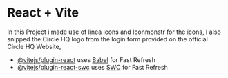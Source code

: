 # React + Vite

In this Project i made use of linea icons and Iconmonstr for the icons,
I also snipped the Circle HQ logo from the login form provided on the official Circle HQ Website,

- [@vitejs/plugin-react](https://github.com/vitejs/vite-plugin-react/blob/main/packages/plugin-react/README.md) uses [Babel](https://babeljs.io/) for Fast Refresh
- [@vitejs/plugin-react-swc](https://github.com/vitejs/vite-plugin-react-swc) uses [SWC](https://swc.rs/) for Fast Refresh
